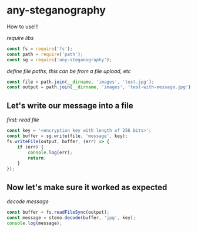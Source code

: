 # any-steganography

How to use!!!

_require libs_

```javascript
const fs = require('fs');
const path = require('path');
const sg = require('any-steganography');
```

_define file paths, this can be from a file upload, etc_

```javascript
const file = path.join(__dirname, 'images', 'test.jpg');
const output = path.join(__dirname, 'images', 'test-with-message.jpg');
```

## Let's write our message into a file

_first: read file_

```javascript
const key = '<encryption key with length of 256 bits>';
const buffer = sg.write(file, 'message', key);
fs.writeFile(output, buffer, (err) => {
	if (err) {
		console.log(err);
		return;
	}
});
```

## Now let's make sure it worked as expected

_decode message_

```javascript
const buffer = fs.readFileSync(output);
const message = steno.decode(buffer, 'jpg', key);
console.log(message);
```
